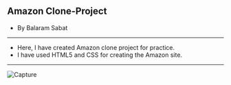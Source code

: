 ## Amazon Clone-Project
* By Balaram Sabat

---
- Here, I have created Amazon clone project for practice.
- I have used HTML5 and CSS for creating the Amazon site. 
---
![Capture](https://github.com/balaramsabat/Clone-Project/assets/69898378/5261c555-a242-4384-be4a-c0462645abb3)

